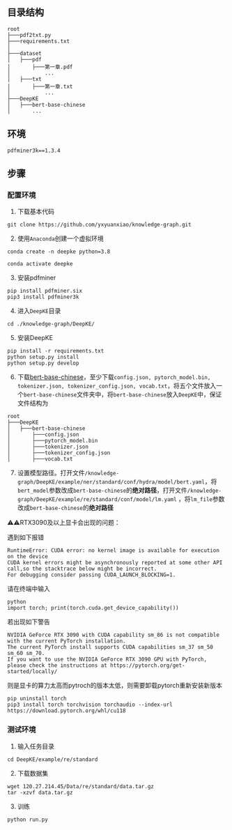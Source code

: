 ## 目录结构

```
root
├───pdf2txt.py
├───requirements.txt
│
├───dataset
│	├───pdf
│		├───第一章.pdf
│			...
│	├───txt
│		├───第一章.txt
│			...
├───DeepKE
│	├───bert-base-chinese
│		...
```

## 环境

```
pdfminer3k==1.3.4
```

## 步骤

### 配置环境

1. 下载基本代码

```
git clone https://github.com/yxyuanxiao/knowledge-graph.git
```

2. 使用`Anaconda`创建一个虚拟环境
```
conda create -n deepke python=3.8

conda activate deepke
```


3. 安装pdfminer

```
pip install pdfminer.six
pip3 install pdfminer3k
```

4. 进入`DeepKE`目录

```
cd ./knowledge-graph/DeepKE/
```

5. 安装DeepKE

```
pip install -r requirements.txt
python setup.py install
python setup.py develop
```

6. 下载[bert-base-chinese](https://huggingface.co/google-bert/bert-base-chinese/tree/main)，至少下载`config.json, pytorch_model.bin, tokenizer.json, tokenizer_config.json, vocab.txt`，将五个文件放入一个`bert-base-chinese`文件夹中，将`bert-base-chinese`放入`DeepKE`中，保证文件结构为

```
root
├───DeepKE
│	├───bert-base-chinese
│		├───config.json
│		├───pytorch_model.bin
│		├───tokenizer.json
│		├───tokenizer_config.json
│		├───vocab.txt
```

7. 设置模型路径。打开文件`/knowledge-graph/DeepKE/example/ner/standard/conf/hydra/model/bert.yaml`，将`bert_model`参数改成`bert-base-chinese`的**绝对路径**，打开文件`/knowledge-graph/DeepKE/example/re/standard/conf/model/lm.yaml` ，将`lm_file`参数改成`bert-base-chinese`的**绝对路径**

⚠️⚠️RTX3090及以上显卡会出现的问题：

遇到如下报错

```
RuntimeError: CUDA error: no kernel image is available for execution on the device
CUDA kernel errors might be asynchronously reported at some other API call,so the stacktrace below might be incorrect.
For debugging consider passing CUDA_LAUNCH_BLOCKING=1.
```

请在终端中输入

```
python
import torch; print(torch.cuda.get_device_capability())
```

若出现如下警告

```
NVIDIA GeForce RTX 3090 with CUDA capability sm_86 is not compatible with the current PyTorch installation.
The current PyTorch install supports CUDA capabilities sm_37 sm_50 sm_60 sm_70.
If you want to use the NVIDIA GeForce RTX 3090 GPU with PyTorch, please check the instructions at https://pytorch.org/get-started/locally/
```

则是显卡的算力太高而pytroch的版本太低，则需要卸载pytorch重新安装新版本

```
pip uninstall torch
pip3 install torch torchvision torchaudio --index-url https://download.pytorch.org/whl/cu118
```

### 测试环境

1. 输入任务目录

```
cd DeepKE/example/re/standard
```

2. 下载数据集

```
wget 120.27.214.45/Data/re/standard/data.tar.gz
tar -xzvf data.tar.gz
```

3. 训练

```
python run.py
```
